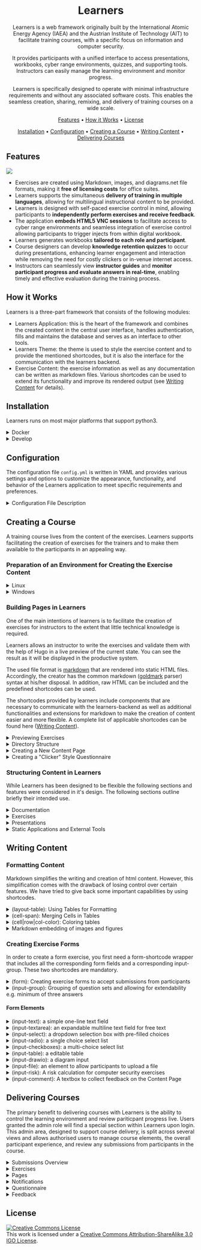 <div align="center" markdown=1>

# Learners

Learners is a web framework originally built by the International Atomic Energy Agency (IAEA) and the Austrian Institute of Technology (AIT) to facilitate training courses, with a specific focus on information and computer security.

It provides participants with a unified interface to access presentations, workbooks, cyber range environments, quizzes, and supporting tools. Instructors can easily manage the learning environment and monitor progress.

Learners is specifically designed to operate with minimal infrastructure requirements and without any associated software costs. This enables the seamless creation, sharing, remixing, and delivery of training courses on a wide scale.

[Features](#features) •
[How it Works](#how-it-works) •
[License](#license)

[Installation](#installation) •
[Configuration](#configuration) •
[Creating a Course](#creating-a-course) •
[Writing Content](#writing-content) •
[Delivering Courses](#delivering-courses)

</div>

## Features

![](./docs/img/interface.png)

* Exercises are created using Markdown, images, and diagrams.net file formats, making it **free of licensing costs** for office suites.
* Learners supports the simultaneous **delivery of training in multiple languages**, allowing for multilingual instructional content to be provided.
* Learners is designed with self-paced exercise control in mind, allowing participants to **independently perform exercises and receive feedback**.
* The application **embeds HTML5 VNC sessions** to facilitate access to cyber range environments and seamless integration of exercise control allowing participants to trigger injects from within digital workbook.
* Learners generates workbooks **tailored to each role and participant**.
* Course designers can develop **knowledge retention quizzes** to occur during presentations, enhancing learner engagement and interaction while removing the need for costly clickers or in-venue internet access.
* Instructors can seamlessly view **instructor guides** and **monitor participant progress and evaluate answers in real-time**, enabling timely and effective evaluation during the training process.

## How it Works

Learners is a three-part framework that consists of the following modules:

* Learners Application: this is the heart of the framework and combines the created content in the central user interface, handles authentication, fills and maintains the database and serves as an interface to other tools.
* Learners Theme: the theme is used to style the exercise content and to provide the mentioned shortcodes, but it is also the interface for the communication with the learners backend.
* Exercise Content: the exercise information as well as any documentation can be written as markdown files. Various shortcodes can be used to extend its functionality and improve its rendered output (see [Writing Content](#writing-content) for details).

<!-- TODO: Uncomment and add Venjix details :: When combined with Venjix, Learners can be utilized to deliver self-paced exercises for computer security workshops. In this setup, Venjix assumes the responsibility of conducting automated checks on the IT infrastructure to assess correct completion of hands-on tasks on the cyber range environment. -->

## Installation

Learners runs on most major platforms that support python3.

<details markdown=1>
<summary>Docker</summary>

The easiest and fastest way to deploy Learners is by using the docker-compose file included in the main **learners repository.**

1. Ensure that Docker (see [official installation guide](https://docs.docker.com/engine/install/)) is properly installed and running.

2. Clone exercises repo

    ```sh
    git clone https://github.com/iaeaorg/learners.git <target-directory>
    cd <target-directory>
    ```

3. Run docker compose

    ```sh
    cd docker
    docker compose -f docker-compose.yml up
    ```

Misc:

* SSL certificates will be generated automatically unless you place your own in `docker/ssl/` as `learners.(crt|key)`
* Database:
  * In order to backup the database, copy the .db file at `docker/learners-data/data.db`
  * To provide an already existing database copy it to: `docker/learners-data/data.db` (before running the docker-compose command)
  * To reset the database simply delete `docker/learners-data/data.db` and restart the server

</details>

<details markdown=1>
<summary>Develop</summary>

Clone the **Learners Application** repository

```sh
git clone git@github.com:iaeaorg/learners.git
cd learners
```

Create a virtual env and install all dependencies for learners backend:

```sh
python3 -m venv env
source env/bin/activate
pip install -e .
```

Start the backend via gunicorn on localhost (port 5000):

```sh
gunicorn backend:app --worker-class gevent --bind 0.0.0.0:5000
```

Install all dependencies for the frontend:

```sh
cd frontend
yarn install
```

Start the frontend on localhost (port 3000):

```sh
yarn dev
```

</details>

## Configuration

The configuration file `config.yml` is written in YAML and provides various settings and options to customize the appearance, functionality, and behavior of the Learners application to meet specific requirements and preferences.

<details markdown=1>
<summary>Configuration File Description</summary>

* **learners** (Map):
  * *theme* (Str): The theme for learners, determining the appearance of the learning interface e.g. "dark", "light".
  * *landingpage* (Str): The initial page participants will be directed to upon logging in e.g. "documentation", "exercises", "presentations", "novnc".
  * *language_code* (Str): The default language code for learners, specifying the language used in the user interface e.g. "en", "es".
  * *upload_folder* (Str): The folder where user uploaded files are stored.
  * *upload_extensions* (Seq(Str)): The allowed file extensions for uploads, ensuring only specific file types can be uploaded e.g. "txt", "pdf", "png".

* **jwt** (Map):
  * *jwt_secret_key* (Str): The secret key used for JSON Web Token (JWT) authentication.
  * *jwt_access_token_duration* (Int): The duration of JWT access tokens in minutes. After this period, the tokens expire and require renewal.
  * *jwt_for_vnc_access* (Bool): A true/false flag indicating whether JWT is required for VNC (Virtual Network Computing) access.

* **database** (Map):
  * *db_uri* (Str): The URI (Uniform Resource Identifier) specifying the connection details for the database e.g. "sqlite:///data.db".

* **users** (MapPattern):
  * (Str): User identifier.
    * *password* (Str): The password associated with the user.
    * *admin* (Bool): A true/false flag indicating whether the user has admin privileges.
    * *role* (Str): The role of the user, determining additional access rights and permissions e.g. "instructor".
    * *vnc_clients* (MapPattern):
      * (Str): VNC client identifier.
        * *target* (Str): The target destination for the VNC client.
        * *tooltip* (Str): The tooltip text displayed when interacting with the VNC client.
        * *server* (Str): The VNC server associated with the client.
        * *username* (Str): The username used for VNC client authentication.
        * *password* (Str): The password used for VNC client authentication.

* **venjix** (Map):
  * *auth_secret* (Str): The authentication secret used for Venjix.
  * *url* (Str): The URL pointing to the location of Venjix.

* **callback** (Map):
  * *endpoint* (Str): The endpoint URL for callbacks, specifying the location where callback requests are sent.

* **novnc** (Map):
  * *server* (Str): The server associated with NoVNC, a VNC client implemented using HTML5 technologies.

* **statics** (Map):
  * *directory* (Str): The directory where static files (built once rather than duplicated for each role) are located.
  * *serve_mode* (Str): The serve mode for static files, determining how static content is served to users e.g. per "role" or "user".

* **staticsites** (Seq(Map)):
  * *url* (Str): The URL for a static site, specifying its web address.
  * *id* (Str): The ID for a static site, providing a unique identifier for reference.
  * *title* (Str): The title of a static site, describing its purpose or content.
  * *icon* (Str): The icon associated with a static site, representing it visually.

* *serve_documentation* (Bool): A true/false flag indicating whether to build documentation content and represent it visually in Learners.
* *serve_presentations* (Bool): A true/false flag indicating whether to build presentation content and represent it visually in Learners.
* *serve_exercises* (Bool): A true/false flag indicating whether to to build exercise content and represent it visually in Learners.
* *exercise_json* (Str): The path to the hugo generated JSON file containing exercise data.

</details>

## Creating a Course

A training course lives from the content of the exercises. Learners supports facilitating the creation of exercises for the trainers and to make them available to the participants in an appealing way.

### Preparation of an Environment for Creating the Exercise Content

<details markdown=1>
<summary>Linux</summary>

Install hugo. Unfortunately, this is only possible to a limited extent via the apt manager (see [hugo install docs](https://gohugo.io/installation/linux/)), so we recommend installing via the [snap](https://gohugo.io/installation/linux/#snap) package manager or via direct download of a current [release](https://github.com/gohugoio/hugo/releases) (at least version 102 (extended)).

```bash
sudo apt install snapd
sudo snap install hugo
```

</details>

<details markdown=1>
<summary>Windows</summary>

On the Windows platform we recommend the use of the [Chocolatey Package Manager](https://docs.chocolatey.org/en-us/choco/setup)  or download the windows release via direct download of a current [release](https://github.com/gohugoio/hugo/releases) (at least version 102 (extended)):

1. open cmd with admin privileges

2. Run the following command (obtained from [Chocolatey install page](https://chocolatey.org/install)):

    ```cmd
    Set-ExecutionPolicy Bypass -Scope Process -Force; [System.Net.ServicePointManager]::SecurityProtocol = [System.Net.ServicePointManager]::SecurityProtocol -bor 3072; iex ((New-Object System.Net.WebClient).DownloadString('https://community.chocolatey.org/install.ps1'))
    ```

3. Verify your installation:

    ```cmd
    choco -?
    ```

4. After installing chocolatey, execute the following command:

    ```cmd
    choco install hugo-extended
    ```

</details>

### Building Pages in Learners

One of the main intentions of learners is to facilitate the creation of exercises for instructors to the extent that little technical knowledge is required.

Learners allows an instructor to write the exercises and validate them with the help of Hugo in a live preview of the current state. You can see the result as it will be displayed in the productive system.

The used file format is [markdown](https://daringfireball.net/projects/markdown/) that are rendered into static HTML files. Accordingly, the creator has the common markdown ([goldmark](https://github.com/yuin/goldmark) parser) syntax at his/her disposal. In addition, raw HTML can be included and the predefined shortcodes can be used.

The shortcodes provided by learners include components that are necessary to communicate with the learners-backend as well as additional functionalities and extensions for markdown to make the creation of content easier and more flexible. A complete list of applicable shortcodes can be found here ([Writing Content](#writing-content)).

<details markdown=1>
<summary>Previewing Exercises</summary>

The theme is included as a git submodule, if you want to run the preview without using the full docker deployment, use the command `git submodule update --init --recursive` to initialize and fetch the submodule content.

To get this live view, simply run the following command from the root directory of the exercises repo:

```bash
hugo serve
```

Subsequently, you can view the rendered version at [http://localhost:1313](http://localhost:1313) (by default) in the web browser.

When you change the content, the preview is updated automatically.

***Note:*** *For major changes, the Hugo server may have to be completely restarted and/or the browser cache cleared to actually display the current content (e.g. when changing shortcodes or conducting structural changes).*

After the dev environment has been set up, the content can be created/edited. For this, an IDE such as [vscode](https://code.visualstudio.com/) is recommended that supports the Hugo language and syntax, but strictly speaking, any kind of text editor can be used since [markdown](https://daringfireball.net/projects/markdown/) is a pure text file.

</details>

<details markdown=1>
<summary>Directory Structure</summary>

As already mentioned, all content files are located in the folder of the same name. Within this folder lie all content files that will be served by the hugo server. By default there are two further folders `documentation` and `exercises`.

The folder is structured as follows:

```bash
.
├── documentation                            # holder of all documentation files
│   ├── _index.<language-code>.md            # landingpage (introduction)
│   ├── <menu-item>                          # each menu item must be contained inside its own folder
│   │   ├── _index.<language-code>.md        # each menu item must at least have one index markdown file
│   │   └── _index.<language-code>.md        # additional languages must have a separate index file 
│   └── <menu-item>                          # with the corresponding language code
│   .   └── _index.<language-code>.md        
│   .   
│   .   
└── exercises                                # holder of all exercises files
    ├── _index.<language-code>.md            # landingpage (introduction)
    ├── <menu-item>                          # each menu item must be contained inside its own folder
    │   ├── _index.<language-code>.md        # each menu item must at least have one index markdown file
    │   └── _index.<language-code>.md        # additional languages must have a separate index file 
    └── <menu-item>                          # with the corresponding language code
    .   └── _index.<language-code>.md        
    .
    .
```

Each content file follows certain structural and nominative rules. A content file is always called `_index.<language-code>.md`. Other names can also be used, but the index files are always used as landing pages of the corresponding subfolders. However, it may be useful to use a different name and then refer to it within the index file.

The language code (e.g. `en` for english or `es` for spanish) gives the possibility to switch between the languages.

Each index file consists of two parts:

* Page Parameters
* Page Content

</details>

<details markdown=1>
<summary>Creating a New Content Page</summary>

When creating content, one must adhere to the prevailing structures in order to achieve the desired result. The files of the "content" folder is relevant for creating content. The subfolders primarily include "documentation", "exercises" and "presentations" which each represent the corresponding content of the associated learners tabs (these are rendered separately in production and assigned to them).

In order to create new items in the main menu:

1. Create a new folder in the content-root-folder (e.g. exercises)
2. Add an `_index.md` containing the information for the menu item (further details and options can be found here ([structure](#structure)).
3. (optional) Further menu sub-items are created in the same way.

***Note:** The `_apps` folder also has a special role. In this folder, additional static content can be placed that can be made available to the content and thus ultimately to the participants (e.g. static websites as a resource for an exercise).

**Page Parameters:**

>* **title**<br>
  The title defines the name of the page and is displayed as a large h1 headline at the beginning of the page.
>* (optional) **menuTitle**<br>
  By specifying a menuTitle, for example, a short form or code of the title can be specified which is then displayed in the menu instead.
>* (optional) **weight**<br>
>  used for ordering the contents in the menu. Lower weight gets higher precedence. Values must be non-zero, as 0 is interpreted as an *unset* weight.
>* (optional) **chapter**<br>
>  If set, the page is rendered as a chapter.
>* (optional) **questionnaire**<br>
>  Integrates structured questions and answers for interactive content. Supports multiple `question` entries with predefined answers. Specify `multiple: true` or `false` to allow or disallow multiple selections per question.
>* (optional) **redirect**<br>
>  It may sometimes be the case that the content is to be organised in folders, but that an actual intro/index file cannot be created in each subsequent hierarchy level. In this case, a redirect can be used that forwards the visitor to a subfile.
>* (optional) **hideopts**<br>
>  This parameter can be used to define the display and hiding of content. It can be used to specify when the menu link is clickable. In this way, for example, only the contents of the current and/or previous sessions can be displayed in a training course lasting several days. Specifications can be made as follows (a combination is also possible, simply concatenate both strings):
>   * `until YYYY-MM-DD hh:mm`
>   * `from YYYY-MM-DD hh:mm`

```markdown
---
title: Introduction to the use of Learners 
menuTitle: Learners Intro
weight: 1
chapter: false
hideopts: until 2023-01-01 00:01
---

# Welcome to Learners

Here you will find a guide that leads you through the Learners interface. Learners is the interface that gives you access to this documentation and allows you to access and perform the exercises. It also offers several additional features that are specifically discussed in this guide.
```

</details>

<details markdown=1>
<summary>Creating a "Clicker" Style Questionnaire</summary>

Learners has the ability to create a "clicker" style questionnaire that can managed within the course. Questions are built into a database established from the `questionnaire` parameter in the page settings. This allows for structured questions and answers, facilitating interactive content for the learners. You can specify whether multiple answers are allowed for each question.

Here is an example of how to add a questionnaire to your content page:

```markdown
---
title: Feedback on Learner Experience
menuTitle: Learner Feedback
weight: 2
chapter: false
hideopts: from 2023-01-02 00:01
questionnaire:
  - question: "Out of the groups discussed, which do you best identify as?"
    answers:
      - "Decision Makers"
      - "Implementors"
      - "Impacted"
    multiple: false
  - question: "How long have you worked on nuclear computer security?"
    answers:
      - "<1 year"
      - "2-3 years"
      - "3+ years"
    multiple: false
  - question: "What are you looking forward to building as part of this course?"
    answers:
      - "Engagement"
      - "Confidence"
      - "Empowerment"
    multiple: true
---

# Feedback on Your Learner Experience

This section is dedicated to collecting feedback from learners. Your responses will help us improve the learning experience. An instructor will issue questions to you within the Learners application, please answer them so we can support your learning experience.
```

</details>

### Structuring Content in Learners

While Learners has been designed to be flexible the following sections and features were considered in it's design. The following sections outline briefly their intended use.

<details markdown=1>
<summary>Documentation</summary>

The Learners platform incorporates a dedicated section specifically designed to house essential course-related documentation. Content pages built for documentation should be stored under `/documentation/` and will be generated by default although this behaviour can be disabled in the Learners `config.yml`. Typically included within this section are:

* **Detailed Course Agenda**: Outlining the structured plan and timeline for the course, usually within a Markdown table.
* **User Guide for 'Learners' Platform**: Comprehensive instructions and tips designed to assist participants in navigating and utilizing the 'Learners' platform and the specific functionality enabled for the course.
* **Resource Repository**: A curated collection of valuable materials including cheat sheets for various tools, standards, and guidance documents. These resources are intended to supplement the learning process and provide quick reference points.
* **Course Feedback**: A form page prepared to capture participant feedback on the course.

</details>

<details markdown=1>
<summary>Exercises</summary>

The "Exercises" section in the Learners platform is intended to outline the hands-on training activities, guide the participants through them, and collect their responses and feedback. Content pages built for exercises should be stored under `/exercises/` and will be generated by default although this behaviour can be disabled in the Learners `config.yml`. An exercise content page will typically include:

* **Exercise Descriptions and Objectives**: Each exercise is usually prefaced with a detailed description and clear learning objectives, ensuring that participants understand the purpose and expected outcomes.
* **Step-by-Step Instructions**: Exercises steps should provide easy-to-follow steps, guiding participants through each task. Including images and other resources to support the learning experience.
* **Form Elements**: Interactive form elements allow participants to answer questions or link to other external tools.
* **Links to Resources**: Links can be embedded onto the page to other Learners pages, tools provided in Learners tabs, or applications hosted under the `_apps/` directory.

An example of the structure of a five day training course follows:

```bash
exercises/
├── _index.en.md
├── day_1
│   ├── M-12E
│   │   ├── _index.en.md
│   │   ├── aaea.png
│   │   ├── acbp.png
│   │   ├── acsc.png
│   │   ├── afp.png
│   │   ├── asherah.png
│   │   ├── asis.png
│   │   ├── gula.png
│   │   └── snri.png
│   ├── M-15E
│   │   ├── _index.en.md
│   │   ├── ics_process.png
│   │   └── inst_diagram.png
│   └── _index.en.md
├── day_2
│   ├── M-21E
│   │   ├── _index.en.md
│   │   ├── asis_report.pdf
│   │   ├── cooperzino.pdf
│   │   ├── gula.pdf
│   │   └── nuclear_news.pdf
│   ├── M-23E
│   │   ├── R-23E_Cyber Threat Scenario Analysis Exercise_Trainee.pdf
│   │   └── _index.en.md
│   └── _index.en.md
├── day_3
│   ├── M-31E
│   │   └── _index.en.md
│   ├── _index.en.md
│   └── ics_1
│       ├── _index.en.md
│       ├── control-panel-remote-access.png
│       ├── mmc-disable-fw-rule.png
│       ├── mmc-event-viewer-local.png
│       ├── mmc-logon-information.png
│       ├── mmc-select-computer.png
│       ├── mmc-snap-ins.png
│       ├── mmc-windows-firewall.png
│       ├── run-mmc.png
│       ├── tia-desktop-icon.png
│       ├── tia-open-project.png
│       ├── tia-plc_1-online.png
│       ├── tia-plc_1-open.png
│       └── tia-simulate-process.png
├── day_4
│   ├── M-41E
│   │   ├── _index.en.md
│   │   ├── lozenge.png
│   │   └── sec_levels.png
│   ├── M-42E
│   │   ├── _index.en.md
│   │   ├── example_sec_levels.png
│   │   ├── snri_assigned_functions.png
│   │   ├── snri_complex.png
│   │   ├── snri_opal.png
│   │   └── snri_rrb.png
│   └── _index.en.md
├── day_5
│   ├── M-52E
│   │   └── _index.en.md
│   ├── _index.en.md
│   └── ics_2
│       ├── _index.en.md
│       ├── file-explorer-loc.png
│       ├── ipfire-fw-logs.png
│       ├── ipfire-fw-rules-overview.png
│       ├── ipfire-main-page.png
│       ├── mmc-add-folder-snapin.png
│       ├── mmc-view-shares.png
│       ├── tia-window-title.png
│       ├── ws-clear-df.png
│       ├── ws-cotp-example.png
│       ├── ws-example-df.png
│       ├── ws-lan-start.png
│       ├── ws-smb-filter.png
│       └── ws-stop-capture.png
```

</details>

<details markdown=1>
<summary>Presentations</summary>

The presentations section is designed to provide participants access to presentations in an easy to view and follow format. Learners will embed a PDF on the page and provide a usable interface for the pariticpant to follow on with a lecture or later refer to the presentation material. Content pages built for presentations should be stored under `/presentations/` and will be generated by default although this behaviour can be disabled in the Learners `config.yml`.

The PDF file for presentation can either be stored under the content page directory or centrally in `_slides`, this allows all presentation PDFs to be managed from a central directory allowing scripted generation of all PDFs output to a single directory from their respective source documents (`.pptx`, `.odp`, etc.). If files are stored centrally the `global_slides` flag should be set to `true` in the frontmatter of the content page.

The following is an example of a presentation content page utilising `global_slides` and with a single quiz question:

```markdown
---
Title: M-21 Introduction to Threat and Attack Lifecycle
menuTitle: M-21
weight: 2
chapter: false
slides: "M-21_Intro to Threat and Attack Lifecycle.pdf"
global_slides: true
questionnaire:
  - question: "A potential attacker's capability, intent, and opportunity are independent factors, and the absence of one does not significantly impact the overall threat?"
    answers:
      - "Yes"
      - "No"
    multiple: false
---

{{< input-comment >}}
```

</details>

<!-- TODO: NoVNC setup
<details markdown=1>
<summary>HTML5 VNC Environment</summary>
</details>
 -->

<details markdown=1>
<summary>Static Applications and External Tools</summary>

Static ressources can be added in the **/_apps** folder in the root directory of this repository. When refering to the files in a hyperlink, add `?target=_apps` to the url.

**Example:**

Add a folder named "example_website" to the_apps folder, and create a default index.html file.

```markdown
[Example Website](example_website/index.html?target=_apps)
```

</details>

## Writing Content

<!-- This section of the README uses example hugo shortcodes, the following liquid code exempts them from Jekyll parsing -->
<!-- {% raw %} -->

### Formatting Content

Markdown simplifies the writing and creation of html content. However, this simplification comes with the drawback of losing control over certain features. We have tried to give back some important capabilities by using shortcodes.

<details markdown=1>
<summary>(layout-table): Using Tables for Formatting</summary>

Sometimes you want to organise the content in a table, e.g. a list of images with the corresponding picture description right next to it. In markdown, however, there is no table without a header and without borders. To achieve this, the following shortcode can be used:

```html
{{< layout-table [options] >}}
```

This shortcode must be inserted **somewhere within** the table object.

```markdown
| {{< layout-table ratio="30 70" >}} |                 |
| :--------------------------------- | :-------------- |
| ![alt text](image.png)             | lorem ipsum ... |
```

![](./docs/img/layout_table.png)

**Options:**:

>* (optional) **divider:** (default: "true")<br>
  The *divider* parameter controls whether or not to display a small border on the lower edge of a table row.
  
```html
{{< layout-table divider="false" >}}  
```

![](./docs/img/layout_table_divider.png)

>* (optional) **striped:** (default: "false")<br>
  The *striped* parameter allows shading in every odd table row. It is recommended to deactivate the divider parameter when using this.

```html
{{< layout-table striped="true" divider="false" >}}
```
  
![](./docs/img/layout_table_striped.png)

>* (optional) **ratio** (Default: "30 70")<br>
  The *ratio* parameter can be used to control the widths of the columns in a two-column layout. These must always sum up to 100. In the following example, a 50:50 ratio was used:
  
```html
{{< layout-table ratio="50 50" >}}
```
  
![](./docs/img/layout_table_5050.png)

>* (optional) **padding** (default: "10px")<br>
  The padding parameter can be used to control the cell spacing. This option expects a string in the usual CSS syntax.

```html
{{< layout-table padding="20px 40px 20px 0px" >}}
```

![](./docs/img/layout_table_padding.png)

If you want to use a default table and only the header should be hidden, this can be done with the following shortcode:

```html
{{< no-table-header >}}
```

</details>

<details markdown=1>
<summary>(cell-span): Merging Cells in Tables</summary>

Using the cell-span shortcode, row- and col-span can also be realised in markdown.

**Options:**

>* **cols** (default=1)

```html
| Head: first column                 | Head: second column |
| :--------------------------------- | :------------------ |
| {{< cell-span cols="2">}} Lorem ipsum ...                |
| ![example](example.jpg)            | Lorem ipsum ...     |
```

![](./docs/img/layout_table_colspan.png)

>* **rows** (default=1)

```html
| Head: first column      | Head: second column                                |
| :---------------------- | :------------------------------------------------- |
| ![example](example.jpg) | {{< cell-span rows="2" >}} Lorem ipsum ...         |
| ![example](example.jpg) | |
```

![](./docs/img/layout_table_rowspan.png)

</details>

<details markdown=1>
<summary>(cell|row|col-color): Coloring tables</summary>

The following 3 shortcodes can be used to shade cells, rows and columns respectively. These shortcodes must be placed in the corresponding cells and have the two options that expect a CSS compliant string (HEX or colour enumerates):
>
>* (optional) **color**
>* (optional) **textcolor**

**cell-color:**

```html
| {{< cell-color color="#afc1c3" >}} Lorem ipsum ... | At vero ... |
```

![](./docs/img/cell-color.png)

**row-color:**

```html
| {{< row-color color="#afc1c3" >}} Lorem ipsum ... | At vero ... |
```

![](./docs/img/row-color.png)

**col-color:**

```html
| {{< col-color color="#afc1c3" >}} Lorem ipsum ... | At vero ... |
```

![](./docs/img/col-color.png)

</details>

<details markdown=1>
<summary>Markdown embedding of images and figures</summary>

Images can be included in two ways: either as markdown default, which is rendered to a normal inline img tag, or you can extend the filename with `#figure`, which results in them being displayed uniformly: gray background, dropshadow and a caption below. The numbering of the figure is generated automatically. The alt text is used as caption. This also has the advantage that the raw markdown file can be viewed with any rendering engine without causing rendering glitches.  

**Normal Image:**

```markdown
![alt text](example.jpg)
```

![](./docs/img/image.png)

**Figure:**

```markdown
![This is the caption of the image](example.jpg#figure)
```

![](./docs/img/figure.png)

</details>

### Creating Exercise Forms

In order to create a form exercise, you first need a form-shortcode wrapper that includes all the corresponding form fields and a corresponding input-group. These two shortcodes are mandatory.

<details markdown=1>
<summary>(form): Creating exercise forms to accept submissions from participants</summary>

The only parameter required is the form name, which must be unique. If a duplicate name is entered it will return an error with further information (where to find the duplicate) when rendering via hugo.

```markdown
{{% form name="Example Exercise" %}}
<content>
{{% /form %}}
```

At the end of a form, the so-called **trigger box** is automatically generated, which is used for communication with the Learners backend.

![](./docs/img/triggerbox.png)
</details>

<details markdown=1>
<summary>(input-group): Grouping of question sets and allowing for extendability e.g. minimum of three answers</summary>

The form fields are organized in groups. So first another wrapper `input-group` must be created in which the individual fields can be defined afterwards:

```markdown
{{% input-group [options] %}}
<form elements>
{{% /input-group %}}
```

**Options:**
>
>* (optional) **title**<br>
  Headline of the respective input group, rendered as headline-html-tag.
>* (optional) **extendable** (default = false)<br>
  If set to true the participants get an additional button 'add row' (see image below) where they can extend the respective group of elements. By clicking this button all fields of the corresponding group are duplicated and attached to the form.
>* (optional) **min** (default: 0)<br>
  Can be used to force a specific number of additional items. e.g. a minimum of 3 OSINT findings must be submitted. If this condition is not met, the form won't be submitted at all.

![](./docs/img/input-group.png)

</details>

#### Form Elements

<details markdown=1>
<summary>(input-text): a simple one-line text field</summary>

```markdown
{{< input-text label="Textfield label" [options] >}}
```

**Options:**
>
>* **label**<br>
  Label for the respective textfield.
>* (optional) **required** (default: false)<br>
  If set to true, the validation fails if it's empty.
>* (optional) **wide** (default: false)<br>
  If set to true, the label and the textfield are displayed in two separate rows. It is recommended to use this option if the label text is very long.
>* (optional) **placeholder**<br>
  Can be used to show a placeholder text inside the textfield.
>* (optional) **instructor**<br>
  Gives the opportunity to give notes to the instructors. This information is only visible for users with the role 'instructor' or 'admin'

Example output:

```markdown
{{< input-text
    label="This is a long label for the subsequent textfield"
    wide=true
    required=true
    placeholder="Please enter the answer"
    instructor="Here is the note for the instructor"
>}}
```

![](./docs/img/textfield.png)

</details>

<details markdown=1>
<summary>(input-textarea): an expandable multiline text field for free text</summary>

```markdown
{{< input-textarea label="Textarea label" [options] >}}
```

**Options:**
>
>* **label**<br>
  Label for the respective textarea.
>* (optional) **required** (default: false)<br>
  If set to true, the validation fails if it's empty.
>* (optional) **wide** (default: false)<br>
  If set to true, the label and the textarea are displayed in two separate rows. It is recommended to use this option if the label text is very long.
>* (optional) **placeholder**<br>
  Can be used to show a placeholder text inside the textfield.
>* (optional) **instructor**<br>
  Gives the opportunity to give nodes to the instructors. This information is only visible for users with the role 'instructor' or 'admin'

Example output:

```markdown
{{< input-textarea
    label="This is a long label for the subsequent textfield"
    wide=true
    required=true
    placeholder="Please enter the answer"
    instructor="Here is the note for the instructor"
>}}
```

![](./docs/img/textarea.png)

</details>

<details markdown=1>
<summary>(input-select): a dropdown selection box with pre-filled choices</summary>

```markdown
{{< input-select label="Select label" options="a; b; c" [options] >}}
```

**Options:**
>
>* **label**<br>
  Label for the respective selection.
>* **options**<br>
Must be given as a semi-colon-separated list.
>* (optional) **default** (default="-- please select --")<br>
Defines the pre-selected option.
>* (optional) **required** (default: false)<br>
  If set to true, the validation fails if it's empty.
>* (optional) **wide** (default: false)<br>
  If set to true, the label and the selection are displayed in two separate rows. It is recommended to use this option if the label text is very long.
>* (optional) **instructor**<br>
  Gives the opportunity to give nodes to the instructors. This information is only visible for users with the role 'instructor' or 'admin'

Example output:

```markdown
{{< input-select
    label="Selectfield label"
    options="Low; Medium; High"
    required=false
>}}
```

![](./docs/img/select.png)

</details>

<details markdown=1>
<summary>(input-radio): a single choice select list</summary>

```markdown
{{< input-radio label="Radio Select label" options="a; b; c" [options] >}}
```

**Options:**
>
>* **label**<br>
  Label for the respective textfield.
>* (optional) **required** (default: false)<br>
  If set to true, the validation fails if it's empty.
>* (optional) **wide** (default: false)<br>
  If set to true, the label and the textfield are displayed in two separate rows. It is recommended to use this option if the label text is very long.
>* (optional) **instructor**<br>
  Gives the opportunity to give nodes to the instructors. This information is only visible for users with the role 'instructor' or 'admin'

Example output:

```markdown
{{< input-radio
    label="Example Radio Select"
    options="Strongly Agree (5); Agree (4); Neither Agree nor Disagree (3); Disagree (2); Strongly Disagree (1)"
    wide=true >}}
```

![](./docs/img/input-radio.png)

</details>

<details markdown=1>
<summary>(input-checkboxes): a multi-choice select list</summary>

```markdown
{{< input-checkboxes label="Radio Select label" options="a; b; c" [options] >}}
```

**Options:**
>
>* **label**<br>
  Label for the respective textfield.
>* (optional) **required** (default: false)<br>
  If set to true, the validation fails if it's empty.
>* (optional) **wide** (default: false)<br>
  If set to true, the label and the textfield are displayed in two separate rows. It is recommended to use this option if the label text is very long.
>* (optional) **instructor**<br>
  Gives the opportunity to give nodes to the instructors. This information is only visible for users with the role 'instructor' or 'admin'

Example output:

```markdown
{{< input-checkboxes
    label="Example Checkbox Select"
    options="Strongly Agree (5); Agree (4); Neither Agree nor Disagree (3); Disagree (2); Strongly Disagree (1)"
    wide=true >}}
```

![](./docs/img/input-checkboxes.png)

</details>

<details markdown=1>
<summary>(input-table): a editable table</summary>

```markdown
{{< input-table [options] >}}
```

**Usage:**

Surround a markdown table with the respective shortcode. Empty cells will be editable. If *autoextend* is activated, the table will delete empty rows and ensure there is a new empty last row.

**Options:**
>
>* **autoextend** (default: false)<br>
  If set to true, the table automatically adds new rows if there is no empty last row.

Example output:

```markdown
{{% input-table autoextend=true %}}
| Header1: Left   |         Header2: Center          |   Header3: Right |
| :-------------- | :------------------------------: | ---------------: |
| lorem ipsum ... | lorem ipsum ...                  |  lorem ipsum ... |
| lorem ipsum ... |                                  |                  |
{{% /input-table %}}
```

![](./docs/img/input-table.png)

</details>

<details markdown=1>
<summary>(input-drawio): a diagram input</summary>

```markdown
{{< drawio src="srv.svg" >}}
```

**Usage:**

First go to [draw.io](https://app.diagrams.net/) and create the template that should be used by the participants. Go to **file - save as - select typ: editable svg** and save it in the respective directory.

**Options:**
>
>* **label**<br>
  Label for the respective exercise.

Example output:

```markdown
{{< drawio src="example.drawio.svg" >}}
```

![](./docs/img/input-drawio.png)

</details>

<details markdown=1>
<summary>(input-file): an element to allow participants to upload a file</summary>

```markdown
{{< input-file label="Uploader" [options] >}}
```

**Options:**
>
>* **label**<br>
  Label for the respective textarea.
>* (optional) **required** (default: false)<br>
  If set to true, the validation fails if it's empty.
>* (optional) **wide** (default: false)<br>
  If set to true, the label and the textarea are displayed in two separate rows. It is recommended to use this option if the label text is very long.

Example output:

![](./docs/img/fileupload.png)

</details>

<details markdown=1>
<summary>(input-risk): A risk calculation for computer security exercises</summary>

A special type of input is the risk input. This consists of 3 components that are automatically integrated. The risk field is calculated automatically depending on what is selected in the other two fields.

```markdown
{{< input-risk [options] >}}
```

**Options:**
>
>* (optional) **likelihood_label** (default="Likelihood")<br>
  Label for the respective likelihood selection.
>* (optional) **likelihood_options** (default="1 - Remote; 2 - Unlikely; 3 - Possible; 4 - Likely; 5 - Certain")<br>
>* (optional) **impact_label** (default="Impact")<br>
Label for the respective impact selection.
>* (optional) **impact_options** (default="1 - Trivial; 2 - Minor; 3 - Moderate; 4 - Major; 5 - Critical")<br>
>* (optional) **risk_label** (default="Risk as (L x I)")<br>
  Label for the respective risk textfield.
>* (optional) **wide** (default: false)<br>
  If set to true, the label and the selection are displayed in two separate rows. It is recommended to use this option if the label text is very long.

Example output:

```markdown
{{< input-risk >}}
```

![](./docs/img/risk.png)

</details>

<details markdown=1>
<summary>(input-comment): A textbox to collect feedback on the Content Page</summary>

A special type of input is the comment input. There are no arguments for the comment input, rather it triggers Learners to render an input box that prompts a course participant to fill in feedback on the specific Content Page.

```markdown
{{< input-comment >}}
```

Example output:

![](./docs/img/input-comment.png)

</details>

<!-- {% endraw %} -->
<!-- This is closing the raw liquid code opened at the start of the section -->



## Delivering Courses

The primary benefit to delivering courses with Learners is the ability to control the learning environment and review pariticpant progress live. Users granted the admin role will find a special section within Learners upon login. This admin area, designed to support course delivery, is split across several views and allows authorised users to manage course elements, the overall participant experience, and review any submissions from participants in the course.

<details markdown=1>
<summary>Submissions Overview</summary>

The Submissions Overview gathers each user's responses for every exercise. Admins can easily choose any submission to review the participant's answers, download any attatched files, or preview submitted draw.io diagrams.

Example:

![](./docs/img/admin-submissions.png)

</details>

<details markdown=1>
<summary>Exercises</summary>

The Exercises page provides a summary of submissions for each task within an exercise, differentiating between individual and group activities. It helps in monitoring participant progress and coordinating effectively during extended exercises. For example, instructors can be notified to help participants who are delayed in submitting their responses within the planned timeframe, or to unobtrusively address errors identified in participant responses. Addressing these mistakes promptly can prevent them from impacting the participants' experience in later parts of the exercise or the course.

Example:

![](./docs/img/admin-exercises.png)

</details>

<details markdown=1>
<summary>Pages</summary>

The Pages view allows toggling the visibility of Exercises, Presentations, and Documentation. This can be useful when developing courses where presentations and exercises are designed to progressively build on one and other.  In such courses, answers to earlier questions are provided or become evident in subsequent course materials. Similarly, certain exercises may include a series of stages or 'injects' that are revealed to participants as the simulated exercise progresses.

Example:

![](./docs/img/admin-pages.png)

</details>

<details markdown=1>
<summary>Notifications</summary>

The notifications page permits administrators to send messages to individual users, groups, or specific roles. These notifications can be pre-set in the Learner's config.yml file or added by an administrator during a course. They appear as pop-up alerts on the recipients' view of the Learners website. This feature is particularly valuable for informing participants about logistical details of the course or for delivering injects during an exercise.

Example:

![](./docs/img/admin-notifications.png)

</details>

<details markdown=1>
<summary>Questionnaire</summary>

The Questionnaire page enables course administrators to send multiple-choice questions that appear on the participants' screens and gather their responses. Administrators can dispatch questions that are pre-defined in the course materials' frontmatter, monitor the progress of participant submissions, and subsequently present the results in a pie chart format.

Questionnaire page:

![](./docs/img/admin-questionnaire.png)

User pop-up:

![](./docs/img/user-questionnaire.png)

Admin response review:

![](./docs/img/responses-questionnaire.png)

</details>

<details markdown=1>
<summary>Feedback</summary>

The feedback page collects all feedback on course materials and categorises them on a per-material basis. Reviewing submissions allows instructors to address any errors or misunderstandings of the course material. Instructors can deliver this immediately during the course, anonymously based on the feedback received, rather than requesting participants to comment verbally on each module.

Example:

![](./docs/img/admin-feedback.png)

</details>

## License

[![Creative Commons License](https://i.creativecommons.org/l/by-sa/3.0/igo/88x31.png)](http://creativecommons.org/licenses/by-sa/3.0/igo/)  
This work is licensed under a [Creative Commons Attribution-ShareAlike 3.0 IGO License](http://creativecommons.org/licenses/by-sa/3.0/igo/).
